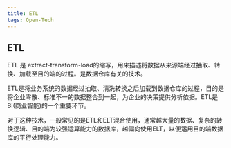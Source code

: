 ```yaml
---
title: ETL
tags: Open-Tech
---
```



## ETL

ETL 是 extract-transform-load的缩写，用来描述将数据从来源端经过抽取、转换、加载至目的端的过程。是数据仓库有关的技术。

ETL是将业务系统的数据经过抽取、清洗转换之后加载到数据仓库的过程，目的是将企业零散、标准不一的数据整合到一起，为企业的决策提供分析依据。ETL是BI(商业智能)的一个重要环节。

对于这种技术，一般常见的是ETL和ELT混合使用，通常越大量的数据、复杂的转换逻辑、目的端为较强运算能力的数据库，越偏向使用ELT，以便运用目的端数据库的平行处理能力。


